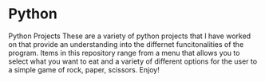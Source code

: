# Python
Python Projects 
These are a variety of python projects that I have worked on that provide an understanding into the differnet funcitonalities of the program. 
Items in this repository range from a menu that allows you to select what you want to eat and a variety of different options for the user to a simple game of rock, paper, scissors. 
Enjoy!
